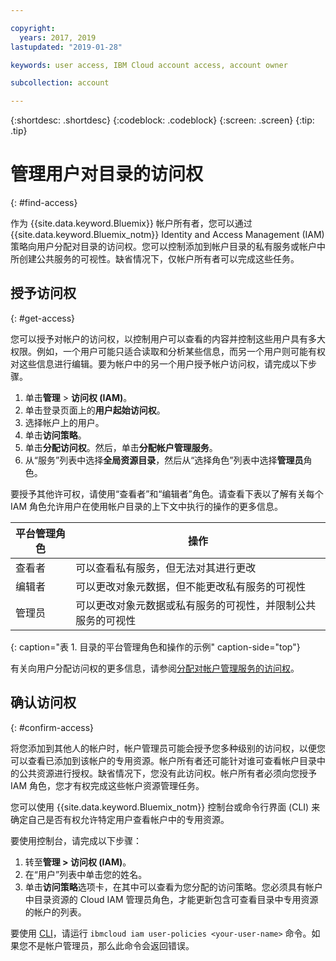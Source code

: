 ```yaml
---

copyright:
  years: 2017, 2019
lastupdated: "2019-01-28"

keywords: user access, IBM Cloud account access, account owner

subcollection: account

---
```


{:shortdesc: .shortdesc}
{:codeblock: .codeblock}
{:screen: .screen}
{:tip: .tip}

# 管理用户对目录的访问权
{: #find-access}

作为 {{site.data.keyword.Bluemix}} 帐户所有者，您可以通过 {{site.data.keyword.Bluemix_notm}} Identity and Access Management (IAM) 策略向用户分配对目录的访问权。您可以控制添加到帐户目录的私有服务或帐户中所创建公共服务的可视性。缺省情况下，仅帐户所有者可以完成这些任务。

## 授予访问权
{: #get-access}

您可以授予对帐户的访问权，以控制用户可以查看的内容并控制这些用户具有多大权限。例如，一个用户可能只适合读取和分析某些信息，而另一个用户则可能有权对这些信息进行编辑。要为帐户中的另一个用户授予帐户访问权，请完成以下步骤。

1. 单击**管理** > **访问权 (IAM)**。
2. 单击登录页面上的**用户起始访问权**。
3. 选择帐户上的用户。
4. 单击**访问策略**。
5. 单击**分配访问权**。然后，单击**分配帐户管理服务**。
6. 从“服务”列表中选择**全局资源目录**，然后从“选择角色”列表中选择**管理员**角色。

要授予其他许可权，请使用“查看者”和“编辑者”角色。请查看下表以了解有关每个 IAM 角色允许用户在使用帐户目录的上下文中执行的操作的更多信息。

|平台管理角色 |操作|
|--------------------------|-------------------------------------------------------------------------------------------------------------|
|查看者|可以查看私有服务，但无法对其进行更改|
|编辑者|可以更改对象元数据，但不能更改私有服务的可视性|
|管理员|可以更改对象元数据或私有服务的可视性，并限制公共服务的可视性|
{: caption="表 1. 目录的平台管理角色和操作的示例" caption-side="top"}

有关向用户分配访问权的更多信息，请参阅[分配对帐户管理服务的访问权](/docs/iam?topic=iam-account-services)。

## 确认访问权
{: #confirm-access}

将您添加到其他人的帐户时，帐户管理员可能会授予您多种级别的访问权，以便您可以查看已添加到该帐户的专用资源。帐户所有者还可能针对谁可查看帐户目录中的公共资源进行授权。缺省情况下，您没有此访问权。帐户所有者必须向您授予 IAM 角色，您才有权完成这些帐户资源管理任务。

您可以使用 {{site.data.keyword.Bluemix_notm}} 控制台或命令行界面 (CLI) 来确定自己是否有权允许特定用户查看帐户中的专用资源。

要使用控制台，请完成以下步骤：

  1. 转至**管理 > 访问权 (IAM)**。
  2. 在“用户”列表中单击您的姓名。
  3. 单击**访问策略**选项卡，在其中可以查看为您分配的访问策略。您必须具有帐户中目录资源的 Cloud IAM 管理员角色，才能更新包含可查看目录中专用资源的帐户的列表。


要使用 [ CLI](/docs/cli/reference/ibmcloud?topic=cloud-cli-ibmcloud_commands_iam#ibmcloud_commands_iam)，请运行 `ibmcloud iam user-policies <your-user-name>` 命令。如果您不是帐户管理员，那么此命令会返回错误。
